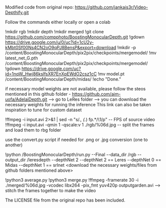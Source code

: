 Modified code from original repo: https://github.com/jankais3r/Video-Depthify.git

Follow the commands either locally or open a colab 

!mkdir rgb
!mkdir depth
!mkdir merged
!git clone https://github.com/compphoto/BoostingMonocularDepth.git
!gdown https://drive.google.com/u/0/uc?id=1cU2y-kMbt0Sf00Ns4CN2oO9qPJ8BensP&export=download
!mkdir -p /content/BoostingMonocularDepth/pix2pix/checkpoints/mergemodel/
!mv latest_net_G.pth /content/BoostingMonocularDepth/pix2pix/checkpoints/mergemodel/
!gdown https://drive.google.com/uc?id=1nqW_Hwj86kslfsXR7EnXpEWdO2csz1cC
!mv model.pt /content/BoostingMonocularDepth/midas/
!echo "Done."

if necessary model weights are not available, please follow the steos mentioned in this github folder - https://github.com/aim-uofa/AdelaiDepth.git --> go to LeRes folder --> you can download the necessary weights for running the inference 
This link can also be taken inspiration to tune for custom dataset

!ffmpeg -i input.avi 2>&1 | sed -n "s/.*, \(.*\) fp.*/\1/p"  -- FPS of source video
!ffmpeg -i input.avi -qmin 1 -qscale:v 1 ./rgb/%06d.jpg  -- split the frames and load them to rbg folder

use the convert.py script if needed for .png or .jpg conversion (one to another)

!python <path>/BoostingMonocularDepth/run.py --Final --data_dir <path>/rgb --output_dir  <output>/leresdepth --depthNet 2
    --depthNet 2 == Leres
    --depthNet 0 == Midas
    --depthNet 1 == srlnet <download the necessary weights/files from github folders mentioned above>

!python3 average.py
!python3 merge.py
!ffmpeg -framerate 30 -i ./merged/%06d.jpg -vcodec libx264 -pix_fmt yuv420p outputgarden.avi  --> stitch the frames together to make the video


The LICENSE file from the original repo has been included.